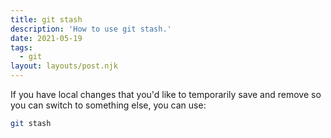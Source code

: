 ```yaml
---
title: git stash
description: 'How to use git stash.'
date: 2021-05-19
tags:
  - git
layout: layouts/post.njk
---
```


If you have local changes that you'd like to temporarily save and remove so you can switch to something else, you can use:

```bash
git stash
```
